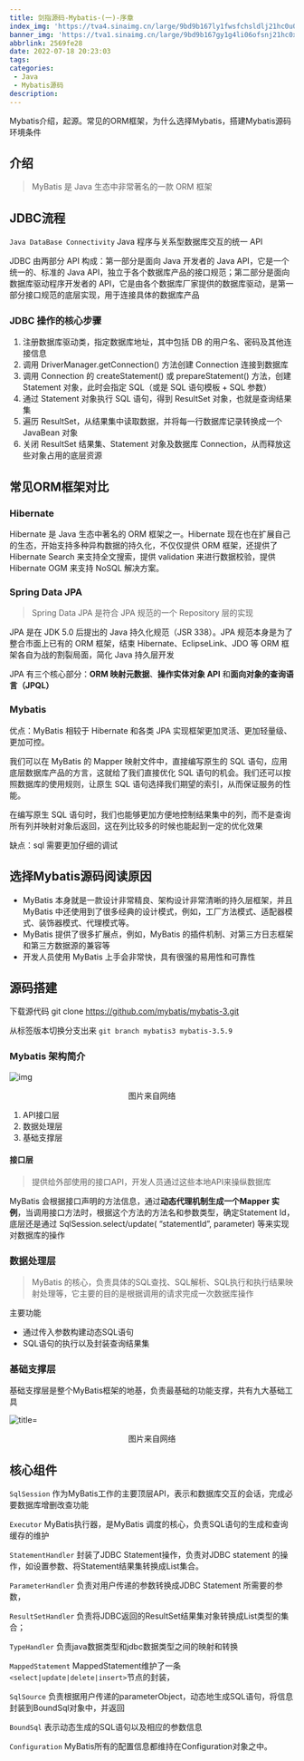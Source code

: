 ```yaml
---
title: 剑指源码-Mybatis-(一)-序章
index_img: 'https://tva4.sinaimg.cn/large/9bd9b167ly1fwsfchsldlj21hc0u0x2k.jpg'
banner_img: 'https://tva1.sinaimg.cn/large/9bd9b167gy1g4li06ofsnj21hc0xc4qp.jpg'
abbrlink: 2569fe28
date: 2022-07-18 20:23:03
tags:
categories:
 - Java
 - Mybatis源码
description:
---
```


 Mybatis介绍，起源。常见的ORM框架，为什么选择Mybatis，搭建Mybatis源码环境条件

<!-- more -->

## 介绍

> MyBatis 是 Java 生态中非常著名的一款 ORM 框架

## JDBC流程

`Java DataBase Connectivity`  Java 程序与关系型数据库交互的统一 API

JDBC 由两部分 API 构成：第一部分是面向 Java 开发者的 Java API，它是一个统一的、标准的 Java API，独立于各个数据库产品的接口规范；第二部分是面向数据库驱动程序开发者的 API，它是由各个数据库厂家提供的数据库驱动，是第一部分接口规范的底层实现，用于连接具体的数据库产品

### JDBC 操作的核心步骤

1. 注册数据库驱动类，指定数据库地址，其中包括 DB 的用户名、密码及其他连接信息
2. 调用 DriverManager.getConnection() 方法创建 Connection 连接到数据库
3. 调用 Connection 的 createStatement() 或 prepareStatement() 方法，创建 Statement 对象，此时会指定 SQL（或是 SQL 语句模板 + SQL 参数）
4. 通过 Statement 对象执行 SQL 语句，得到 ResultSet 对象，也就是查询结果集
5. 遍历 ResultSet，从结果集中读取数据，并将每一行数据库记录转换成一个 JavaBean 对象
6. 关闭 ResultSet 结果集、Statement 对象及数据库 Connection，从而释放这些对象占用的底层资源

## 常见ORM框架对比

### Hibernate

Hibernate 是 Java 生态中著名的 ORM 框架之一。Hibernate 现在也在扩展自己的生态，开始支持多种异构数据的持久化，不仅仅提供 ORM 框架，还提供了 Hibernate Search 来支持全文搜索，提供 validation 来进行数据校验，提供 Hibernate OGM 来支持 NoSQL 解决方案。

### Spring Data JPA

> Spring Data JPA 是符合 JPA 规范的一个 Repository 层的实现

JPA 是在 JDK 5.0 后提出的 Java 持久化规范（JSR 338）。JPA 规范本身是为了整合市面上已有的 ORM 框架，结束 Hibernate、EclipseLink、JDO 等 ORM 框架各自为战的割裂局面，简化 Java 持久层开发

JPA 有三个核心部分：**ORM 映射元数据**、**操作实体对象 API** 和**面向对象的查询语言（JPQL）**

### Mybatis

优点：MyBatis 相较于 Hibernate 和各类 JPA 实现框架更加灵活、更加轻量级、更加可控。

我们可以在 MyBatis 的 Mapper 映射文件中，直接编写原生的 SQL 语句，应用底层数据库产品的方言，这就给了我们直接优化 SQL 语句的机会。我们还可以按照数据库的使用规则，让原生 SQL 语句选择我们期望的索引，从而保证服务的性能。

在编写原生 SQL 语句时，我们也能够更加方便地控制结果集中的列，而不是查询所有列并映射对象后返回，这在列比较多的时候也能起到一定的优化效果

缺点：sql 需要更加仔细的调试


## 选择Mybatis源码阅读原因

- MyBatis 本身就是一款设计非常精良、架构设计非常清晰的持久层框架，并且 MyBatis 中还使用到了很多经典的设计模式，例如，工厂方法模式、适配器模式、装饰器模式、代理模式等。
- MyBatis 提供了很多扩展点，例如，MyBatis 的插件机制、对第三方日志框架和第三方数据源的兼容等
- 开发人员使用 MyBatis 上手会非常快，具有很强的易用性和可靠性

## 源码搭建

下载源代码 git clone  https://github.com/mybatis/mybatis-3.git

从标签版本切换分支出来 `git branch mybatis3 mybatis-3.5.9`

### Mybatis 架构简介

![img](https://file.hyqup.cn/img/webp.webp)

<center>图片来自网络</center>

1. API接口层
2. 数据处理层
3. 基础支撑层

#### 接口层

> 提供给外部使用的接口API，开发人员通过这些本地API来操纵数据库

 MyBatis 会根据接口声明的方法信息，通过**动态代理机制生成一个Mapper 实例**，当调用接口方法时，根据这个方法的方法名和参数类型，确定Statement Id，底层还是通过 SqlSession.select/update( “statementId”, parameter) 等来实现对数据库的操作

### 数据处理层

> MyBatis 的核心，负责具体的SQL查找、SQL解析、SQL执行和执行结果映射处理等，它主要的目的是根据调用的请求完成一次数据库操作

主要功能

- 通过传入参数构建动态SQL语句
- SQL语句的执行以及封装查询结果集

### 基础支撑层

基础支撑层是整个MyBatis框架的地基，负责最基础的功能支撑，共有九大基础工具

![ title=](https://file.hyqup.cn/img/1460000041398816.png)

<center>图片来自网络</center>

## 核心组件

`SqlSession` 作为MyBatis工作的主要顶层API，表示和数据库交互的会话，完成必要数据库增删改查功能

`Executor` MyBatis执行器，是MyBatis 调度的核心，负责SQL语句的生成和查询缓存的维护

`StatementHandler` 封装了JDBC Statement操作，负责对JDBC statement 的操作，如设置参数、将Statement结果集转换成List集合。

`ParameterHandler` 负责对用户传递的参数转换成JDBC Statement 所需要的参数，

`ResultSetHandler` 负责将JDBC返回的ResultSet结果集对象转换成List类型的集合；

`TypeHandler` 负责java数据类型和jdbc数据类型之间的映射和转换

`MappedStatement` MappedStatement维护了一条`<select|update|delete|insert>`节点的封装，

`SqlSource` 负责根据用户传递的parameterObject，动态地生成SQL语句，将信息封装到BoundSql对象中，并返回

`BoundSql` 表示动态生成的SQL语句以及相应的参数信息

`Configuration` MyBatis所有的配置信息都维持在Configuration对象之中。

